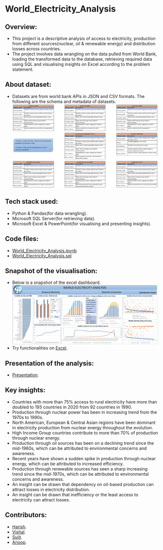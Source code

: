 # World_Electricity_Analysis

## Overview:
-  This project is a descriptive analysis of access to electricity, production from different sources(nuclear, oil & renewable energy) and distribution losses across countries.
- The project involves data wrangling on the data pulled from World Bank, loading the transformed data to the database, retrieving required data using SQL and visualising insights on Excel according to the problem statement. 

## About dataset:
- Datasets are from world bank APIs in JSON and CSV formats. The following are the schema and metadata of datasets.
![](https://github.com/harishkumar-b/World_Electricity_Analysis/blob/main/Raw%20data/meta_data.jpg)

## Tech stack used:
- Python & Pandas(for data wrangling).
- Microsoft SQL Server(for retrieving data).
- Microsoft Excel & PowerPoint(for visualising and presenting insights).

## Code files:
- [World_Electricity_Analysis.ipynb](https://github.com/harishkumar-b/World_Electricity_Analysis/blob/main/Code/World_Electricity_Analysis.ipynb)
- [World_Electricity_Analysis.sql](https://github.com/harishkumar-b/World_Electricity_Analysis/blob/main/Code/World_Electricity_Analysis.sql)

## Snapshot of the visualisation:
- Below is a snapshot of the excel dashboard.
![](https://github.com/harishkumar-b/World_Electricity_Analysis/blob/main/Visualization/Snapshot%20of%20visualization.jpg)
- Try functionalities on [Excel](https://1drv.ms/x/s!AtJBPwn-s0lbqGZKQiKfv5fnVWta?e=hzBJ2h).

## Presentation of the analysis:
- [Presentation](https://github.com/harishkumar-b/World_Electricity_Analysis/blob/main/Visualization/World_Electricity_Analysis_Slides.pdf).

## Key insights:
- Countries with more than 75% access to rural electricity have more than doubled to 193 countries in 2020 from 92 countries in 1990.
- Production through nuclear power has been in increasing trend from the 1970s to 1990s.
- North American, European & Central Asian regions have been dominant in electricity production from nuclear energy throughout the evolution.
- High Income Group countries contribute to more than 70% of production through nuclear energy.
- Production through oil sources has been on a declining trend since the mid-1960s, which can be attributed to environmental concerns and awareness.
- Recent years have shown a sudden spike in production through nuclear energy, which can be attributed to increased efficiency.
- Production through renewable sources has seen a sharp increasing trend since the mid-1970s, which can be attributed to environmental concerns and awareness.
- An insight can be drawn that dependency on oil-based production can attract losses in electricity distribution.
- An insight can be drawn that inefficiency or the least access to electricity can attract losses.

## Contributors: 
- [Harish](https://www.linkedin.com/in/harish-kumar-bommadene/).
- [Vishal]().
- [Sujit]().
- [Anoop](https://www.linkedin.com/in/anoop-kumar-3715a221b/).
